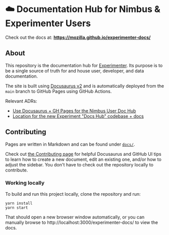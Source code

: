 # ☁️ Documentation Hub for Nimbus & Experimenter Users

Check out the docs at: **https://mozilla.github.io/experimenter-docs/**

## About

This repository is the documentation hub for [Experimenter](https://github.com/mozilla/experimenter). Its purpose is to be a single source of truth for and house user, developer, and data documentation.

The site is built using [Docusaurus v2](https://v2.docusaurus.io/) and is automatically deployed from the `main` branch to GitHub Pages using GitHub Actions.

Relevant ADRs:

- [Use Docusaurus + GH Pages for the Nimbus User Doc Hub](https://github.com/mozilla/experimenter/blob/main/app/experimenter/docs/adrs/0005-doc-hub.md)
- [Location for the new Experiment "Docs Hub" codebase + docs](https://github.com/mozilla/experimenter/blob/main/app/experimenter/docs/adrs/0006-doc-hub-repo.md)

## Contributing

Pages are written in Markdown and can be found under [`docs/`](/docs).

Check out [the Contributing page](https://mozilla.github.io/experimenter-docs/contributing) for helpful Docusaurus and GitHub UI tips to learn how to create a new document, edit an existing one, and/or how to adjust the sidebar. You don't have to check out the repository locally to contribute.

### Working locally

To build and run this project locally, clone the repository and run:

```
yarn install
yarn start
```

That should open a new browser window automatically, or you can manually browse to http://localhost:3000/experimenter-docs/ to view the docs.
